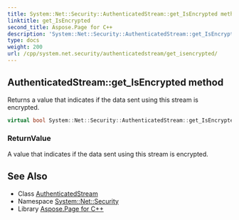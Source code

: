 ```yaml
---
title: System::Net::Security::AuthenticatedStream::get_IsEncrypted method
linktitle: get_IsEncrypted
second_title: Aspose.Page for C++
description: 'System::Net::Security::AuthenticatedStream::get_IsEncrypted method. Returns a value that indicates if the data sent using this stream is encrypted in C++.'
type: docs
weight: 200
url: /cpp/system.net.security/authenticatedstream/get_isencrypted/
---
```

## AuthenticatedStream::get_IsEncrypted method


Returns a value that indicates if the data sent using this stream is encrypted.

```cpp
virtual bool System::Net::Security::AuthenticatedStream::get_IsEncrypted() const =0
```


### ReturnValue

A value that indicates if the data sent using this stream is encrypted.

## See Also

* Class [AuthenticatedStream](../)
* Namespace [System::Net::Security](../../)
* Library [Aspose.Page for C++](../../../)
